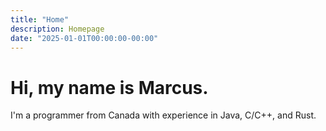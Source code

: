 ```yaml
---
title: "Home"
description: Homepage
date: "2025-01-01T00:00:00-00:00"
---
```


# Hi, my name is Marcus.
I'm a programmer from Canada with experience in Java, C/C++, and Rust.
